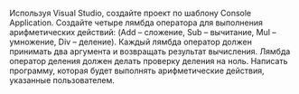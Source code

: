 Используя Visual Studio, создайте проект по шаблону Console Application.
Создайте четыре лямбда оператора для выполнения арифметических действий: (Add – сложение, Sub –
вычитание, Mul – умножение, Div – деление). Каждый лямбда оператор должен принимать два
аргумента и возвращать результат вычисления. Лямбда оператор деления должен делать проверку
деления на ноль.
Написать программу, которая будет выполнять арифметические действия, указанные пользователем.